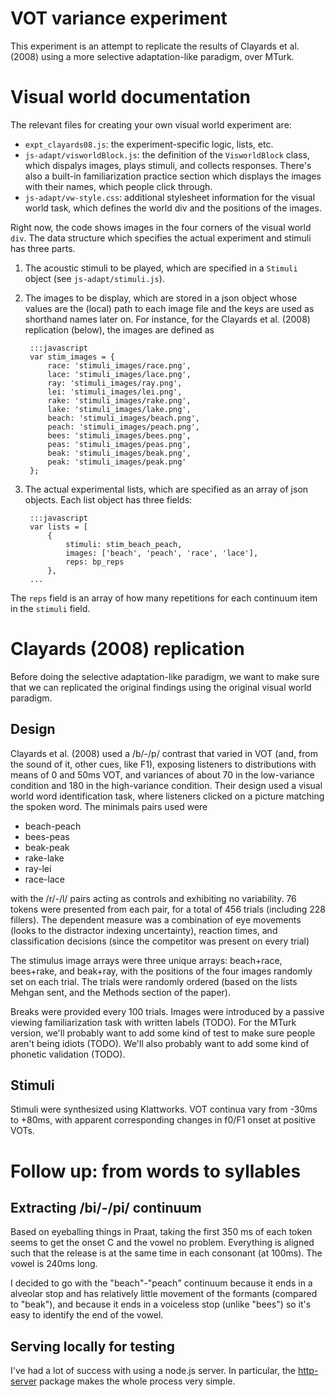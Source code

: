 # VOT variance experiment

This experiment is an attempt to replicate the results of Clayards et al. (2008) using a more selective adaptation-like paradigm, over MTurk.  

# Visual world documentation

The relevant files for creating your own visual world experiment are:
* `expt_clayards08.js`: the experiment-specific logic, lists, etc.
* `js-adapt/visworldBlock.js`: the definition of the `VisworldBlock` class, which dispalys images, plays stimuli, and collects responses.  There's also a built-in familiarization practice section which displays the images with their names, which people click through.
* `js-adapt/vw-style.css`: additional stylesheet information for the visual world task, which defines the world div and the positions of the images.

Right now, the code shows images in the four corners of the visual world `div`.  The data structure which specifies the actual experiment and stimuli has three parts.

1. The acoustic stimuli to be played, which are specified in a `Stimuli` object (see `js-adapt/stimuli.js`).
2. The images to be display, which are stored in a json object whose values are the (local) path to each image file and the keys are used as shorthand names later on.  For instance, for the Clayards et al. (2008) replication (below), the images are defined as

        :::javascript
        var stim_images = {
            race: 'stimuli_images/race.png',
            lace: 'stimuli_images/lace.png',
            ray: 'stimuli_images/ray.png',
            lei: 'stimuli_images/lei.png',
            rake: 'stimuli_images/rake.png',
            lake: 'stimuli_images/lake.png',
            beach: 'stimuli_images/beach.png',
            peach: 'stimuli_images/peach.png',
            bees: 'stimuli_images/bees.png',
            peas: 'stimuli_images/peas.png',
            beak: 'stimuli_images/beak.png',
            peak: 'stimuli_images/peak.png'
        };
3. The actual experimental lists, which are specified as an array of json objects.  Each list object has three fields: 

        :::javascript
        var lists = [
            {
                stimuli: stim_beach_peach,
                images: ['beach', 'peach', 'race', 'lace'],
                reps: bp_reps
            },
        ...
The `reps` field is an array of how many repetitions for each continuum item in the `stimuli` field.

# Clayards (2008) replication

Before doing the selective adaptation-like paradigm, we want to make sure that we can replicated the original findings using the original visual world paradigm.

## Design

Clayards et al. (2008) used a /b/-/p/ contrast that varied in VOT (and, from the sound of it, other cues, like F1), exposing listeners to distributions with means of 0 and 50ms VOT, and variances of about 70 in the low-variance condition and 180 in the high-variance condition.  Their design used a visual world word identification task, where listeners clicked on a picture matching the spoken word.  The minimals pairs used were

* beach-peach
* bees-peas
* beak-peak
* rake-lake
* ray-lei
* race-lace
 
with the /r/-/l/ pairs acting as controls and exhibiting no variability.  76 tokens were presented from each pair, for a total of 456 trials (including 228 fillers).  The dependent measure was a combination of eye movements (looks to the distractor indexing uncertainty), reaction times, and classification decisions (since the competitor was present on every trial)

The stimulus image arrays were three unique arrays: beach+race, bees+rake, and beak+ray, with the positions of the four images randomly set on each trial.  The trials were randomly ordered (based on the lists Mehgan sent, and the Methods section of the paper).

Breaks were provided every 100 trials.  Images were introduced by a passive viewing familiarization task with written labels (TODO).  For the MTurk version, we'll probably want to add some kind of test to make sure people aren't being idiots (TODO).  We'll also probably want to add some kind of phonetic validation (TODO).

## Stimuli

Stimuli were synthesized using Klattworks.  VOT continua vary from -30ms to +80ms, with apparent corresponding changes in f0/F1 onset at positive VOTs.  

# Follow up: from words to syllables

## Extracting /bi/-/pi/ continuum

Based on eyeballing things in Praat, taking the first 350 ms of each token seems to get the onset C and the vowel no problem.  Everything is aligned such that the release is at the same time in each consonant (at 100ms).  The vowel is 240ms long.

I decided to go with the "beach"-"peach" continuum because it ends in a alveolar stop and has relatively little movement of the formants (compared to "beak"), and because it ends in a voiceless stop (unlike "bees") so it's easy to identify the end of the vowel.

## Serving locally for testing

I've had a lot of success with using a node.js server.  In particular, the [http-server](https://npmjs.org/package/http-server) package makes the whole process very simple.
